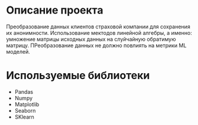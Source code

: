 # Описание проекта

Преобразование данных клиентов страховой компании для сохранения их анонимности.
Использование мектодов линейной алгебры, а именно: умножение матрицы исходных данных на слуйчайную обратимую матрицу.
ПРеобразование данных не должно повлиять на метрики ML моделей.

# Используемые библиотеки

* Pandas
* Numpy
* Matplotlib
* Seaborn
* SKlearn
